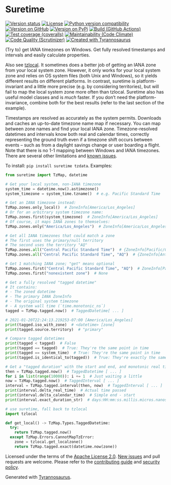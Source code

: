 # Suretime

[![Version status](https://img.shields.io/pypi/status/suretime)](https://pypi.org/project/suretime)
[![License](https://img.shields.io/badge/License-Apache%202.0-blue.svg)](https://opensource.org/licenses/Apache-2.0)
[![Python version compatibility](https://img.shields.io/pypi/pyversions/suretime)](https://pypi.org/project/suretime)
[![Version on GitHub](https://img.shields.io/github/v/release/dmyersturnbull/suretime?include_prereleases&label=GitHub)](https://github.com/dmyersturnbull/suretime/releases)
[![Version on PyPi](https://img.shields.io/pypi/v/suretime)](https://pypi.org/project/suretime)
[![Build (GitHub Actions)](https://img.shields.io/github/workflow/status/dmyersturnbull/suretime/Build%20&%20test?label=Build%20&%20test)](https://github.com/dmyersturnbull/suretime/actions)
[![Test coverage (coveralls)](https://coveralls.io/repos/github/dmyersturnbull/suretime/badge.svg?branch=main&service=github)](https://coveralls.io/github/dmyersturnbull/suretime?branch=main)
[![Maintainability (Code Climate)](https://api.codeclimate.com/v1/badges/14b23b28b0d9c37a0ebf/maintainability)](https://codeclimate.com/github/dmyersturnbull/suretime/maintainability)
[![Code Quality (Scrutinizer)](https://scrutinizer-ci.com/g/dmyersturnbull/suretime/badges/quality-score.png?b=main)](https://scrutinizer-ci.com/g/dmyersturnbull/suretime/?branch=main)
[![Created with Tyrannosaurus](https://img.shields.io/badge/Created_with-Tyrannosaurus-0000ff.svg)](https://github.com/dmyersturnbull/tyrannosaurus)

(Try to) get IANA timezones on Windows.
Get fully resolved timestamps and intervals and easily calculate properties.

Also see [tzlocal](https://github.com/regebro/tzlocal).
It sometimes does a better job of getting an IANA zone from your local system zone.
However, it only works for your local system zone and relies on OS system files
(both Unix and Windows), so it yields different results on different platforms.
In contrast, suretime is platform-invariant and a little more precise
(e.g. by considering territories), but will fail to map the local system zone
more often than tzlocal. Suretime also has useful model classes and is *much* faster.
If you don’t need the platform-invariance, combine both for the best results
(refer to the last section of the example).

Timestamps are resolved as accurately as the system permits.
Downloads and caches an up-to-date timezone name map if necessary.
You can map between zone names and find your local IANA zone.
Timezone-resolved datetimes and intervals know both real and calendar times, correctly representing
the ground truth even if a timezone shift occurs between events – such as from a daylight savings change
or user boarding a flight.
Note that there is no 1-1 mapping between Windows and IANA timezones.
There are several other limitations and [known issues](https://github.com/dmyersturnbull/suretime/issues).

To install: `pip install suretime tzdata`.
Examples:

```python
from suretime import TzMap, datetime

# Get your local system, non-IANA timezone
system_time = datetime.now().astimezone()
system_timezone = system_time.tzname()  # e.g. Pacific Standard Time

# Get an IANA timezone instead:
TzMap.zones.only_local()  # ZoneInfo[America/Los_Angeles]
# Or for an arbitrary system timezone name:
TzMap.zones.first(system_timezone)  # ZoneInfo[America/Los_Angeles]
# Of course, it maps IANA zones to themselves:
TzMap.zones.only("America/Los_Angeles")  # ZoneInfo[America/Los_Angeles]

# Get all IANA timezones that could match a zone
# The first uses the primary/null territory
# The second uses the territory "AQ"
TzMap.zones.all("Central Pacific Standard Time")  # {ZoneInfo[Pacific/Guadalcanal]}
TzMap.zones.all("Central Pacific Standard Time", "AQ")  # {ZoneInfo[Antarctica/Casey]}

# Get 1 matching IANA zone; "get" means optional
TzMap.zones.first("Central Pacific Standard Time", "AQ")  # ZoneInfo[Pacific/Casey]
TzMap.zones.first("nonexistent zone")  # None

# Get a fully resolved "tagged datetime"
# It contains:
# - The zoned datetime
# - The primary IANA ZoneInfo
# - The original system timezone
# - A system wall time (`time.monotonic_ns`)
tagged = TzMap.tagged.now()  # TaggedDatetime[ ... ]

# 2021-01-20T22:24:13.219253-07:00 [America/Los_Angeles]
print(tagged.iso_with_zone)  # <datetime> [zone]
print(tagged.source.territory)  # "primary"

# Compare tagged datetimes
print(tagged < tagged)  # False
print(tagged == tagged)  # True: They're the same point in time
print(tagged == system_time)  # True: They're the same point in time
print(tagged.is_identical_to(tagged))  # True: They're exactly the same

# Get a "tagged duration" with the start and end, and monotonic real time in nanoseconds
then = TzMap.tagged.now()  # TaggedDatetime [ ... ]
for i in list(range(10000)): i += 1  # Just waiting a little
now = TzMap.tagged.now()  # TaggedInterval [ ... ]
interval = TzMap.tagged.interval(then, now)  # TaggedInterval [ ... ]
print(interval.delta_real_time)  # Actual time passed
print(interval.delta_calendar_time)  # Simple end - start
print(interval.exact_duration_str)  # days:HH:mm:ss.millis.micros.nanos

# use suretime, fall back to tzlocal
import tzlocal

def get_local() -> TzMap.Types.TaggedDatetime:
  try:
    return TzMap.tagged.now()
  except TzMap.Errors.CannotMapTzError:
    zone = tzlocal.get_localzone()
    return TzMap.tagged.exact(datetime.now(zone))

```

Licensed under the terms of the [Apache License 2.0](https://spdx.org/licenses/Apache-2.0.html).
[New issues](https://github.com/dmyersturnbull/suretime/issues) and pull requests are welcome.
Please refer to the [contributing guide](https://github.com/dmyersturnbull/suretime/blob/main/CONTRIBUTING.md)
and [security policy](https://github.com/dmyersturnbull/suretime/blob/main/SECURITY.md).

Generated with [Tyrannosaurus](https://github.com/dmyersturnbull/tyrannosaurus).
